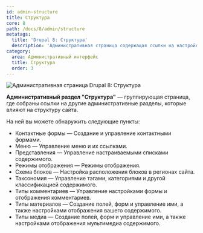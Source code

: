 ```yaml
---
id: admin-structure
title: Структура
core: 8
path: /docs/8/admin/structure
metatags:
  title: 'Drupal 8: Структура'
  description: 'Административная страница содержащая ссылки на настройки структуры сайта.'
category:
  area: Административный интерфейс
  title: Структура
  order: 3
---
```


![Административная страница Drupal 8: Структура](https://i.imgur.com/T2rdljY.png)

**Административный раздел "Структура"** — группирующая страница, где собраны ссылки на другие административные разделы, которые влияют на структуру сайта.

На ней вы можете обнаружить следующие пункты:

- Контактные формы — Создание и управление контактными формами.
- Меню — Управление меню и их ссылками.
- Представления — Управление настраиваемыми списками содержимого.
- Режимы отображения — Режимы отображения.
- Схема блоков — Настройка расположения блоков в регионах сайта.
- Таксономия — Управление тэгами, категориями и другой классификацией содержимого.
- Типы комментариев — Управление настройками формы и отображения комментариев.
- Типы материалов — Создание полей, форм и управление ими, а также настройками отображения вашего содержимого.
- Типы медиа — Создание полей, форм и управление ими, а также настройками отображения мультимедиа содержимого.
